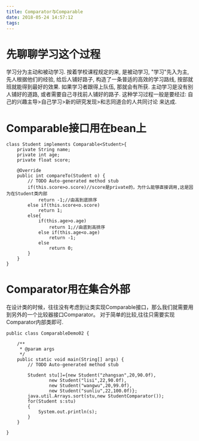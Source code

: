 ```yaml
---
title: Comparator与Comparable
date: 2018-05-24 14:57:12
tags:
---
```

# 先聊聊学习这个过程
学习分为主动和被动学习. 按着学校课程规定的来, 是被动学习, "学习"先入为主, 先人根据他们的经验, 给后人铺好路子, 构造了一条普适的高效的学习路线, 按部就班就能得到最好的效果. 如果学习者跟得上队伍, 那就会有所获. 主动学习是没有别人铺好的道路, 或者需要自己寻找前人铺好的路子. 这种学习过程一般是要经过: 自己的兴趣主导>自己学习>新的研究发现>和志同道合的人共同讨论 来达成.

# Comparable接口用在bean上
```
class Student implements Comparable<Student>{
    private String name;
    private int age;
    private float score;
	
	@Override
    public int compareTo(Student o) {
        // TODO Auto-generated method stub
        if(this.score>o.score)//score是private的，为什么能够直接调用,这是因为在Student类内部
            return -1;//由高到底排序
        else if(this.score<o.score)
            return 1;
        else{
            if(this.age>o.age)
                return 1;//由底到高排序
            else if(this.age<o.age)
                return -1;
            else
                return 0;
        }
    }
}
```
# Comparator用在集合外部
在设计类的时候，往往没有考虑到让类实现Comparable接口，那么我们就需要用到另外的一个比较器接口Comparator。
对于简单的比较,往往只需要实现Comparator内部类即可.
```
public class ComparableDemo02 {

    /**
     * @param args
     */
    public static void main(String[] args) {
        // TODO Auto-generated method stub

        Student stu[]={new Student("zhangsan",20,90.0f),
                new Student("lisi",22,90.0f),
                new Student("wangwu",20,99.0f),
                new Student("sunliu",22,100.0f)};
        java.util.Arrays.sort(stu,new StudentComparator());
        for(Student s:stu)
        {
            System.out.println(s);
        }
    }

}
```
